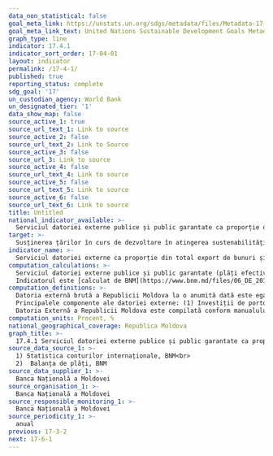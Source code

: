 ```yaml
---
data_non_statistical: false
goal_meta_link: https://unstats.un.org/sdgs/metadata/files/Metadata-17-04-01.pdf
goal_meta_link_text: United Nations Sustainable Development Goals Metadata (pdf 468kB)
graph_type: line
indicator: 17.4.1
indicator_sort_order: 17-04-01
layout: indicator
permalink: /17-4-1/
published: true
reporting_status: complete
sdg_goal: '17'
un_custodian_agency: World Bank
un_designated_tier: '1'
data_show_map: false
source_active_1: true
source_url_text_1: Link to source
source_active_2: false
source_url_text_2: Link to Source
source_active_3: false
source_url_3: Link to source
source_active_4: false
source_url_text_4: Link to source
source_active_5: false
source_url_text_5: Link to source
source_active_6: false
source_url_text_6: Link to source
title: Untitled
national_indicator_available: >-
  Serviciul datoriei externe publice și public garantate ca proporție din total export de bunuri și servicii
target: >-
  Susținerea țărilor în curs de dezvoltare în atingerea sustenabilității datoriilor pe  termen lung prin intermediul unor politici coordonate, care vizează stimularea finanțării  datoriilor, reducerea datoriilor și restructurarea datoriilor, după caz, și abordarea datoriei externe a țărilor sărace puternic îndatorate, pentru a reduce povara datoriei
indicator_name: >-
  Serviciul datoriei externe ca proporție din total export de bunuri și servicii
computation_calculations: >-
  Serviciul datoriei externe publice și public garantate (plăți efective în conformitate cu orarul) raportată la suma exporturilor de bunuri și servicii. Pentru acest indicator se va considera în exclusivitate doar datoria publică și public garantată.  <br> 
  Indicatorul este [calculat de BNM](https://www.bnm.md/files/06_DE_2018_1_ro.pdf)
computation_definitions: >-
  Datoria externă brută a Republicii Moldova la o anumită dată este egală cu suma tuturor angajamentelor curente efective, necondiționate ale rezidenților față de nerezidenți ce implică pentru debitor una sau mai multe plăți de principal și / sau de dobândă la unul sau mai multe momente în viitor. <br> 
  Principalele componente ale datoriei externe: (1) Investiții de portofoliu - instrumente de natura datoriei (instrumentele de natura datoriei includ titlurile de angajamente emise de rezidenții Moldovei, deținute de nerezidenți, cu excepția celor deținute de firme-mamă / filiale nerezidente și a valorilor mobiliare de stat emise pentru a fi plasate pe piața internă a Republicii Moldova, procurate de către nerezidenți),  (2) Împrumuturi (împrumuturi FMI, guvernamentale, garantate de guvern, private), (3) Drepturi speciale de tragere (alocări de DST), (4) Numerar și depozite (conturile curente și depozitele nerezidenților în sistemul bancar național și în alte societăți financiare), (5) Credite comerciale și avansuri (sunt angajamentele sub formă de credite și avansuri acordate de furnizor sau cumpărător în tranzacțiile de comerț cu mărfuri și servicii), (6) Alte angajamente aferente datoriei (datoria istorică pentru importurile de mărfuri și servicii, angajamentele față de nerezidenți aferente tranzacțiilor cu investiții, angajamentele la dividende distribuite dar încă neplătite nerezidenților), (7) Investiții directe-creditare intra-grup (angajamente aferente datorilor întreprinderilor cu investiții străine directe față de investitorii lor direcți din străinătate). Tipuri ale datoriei: Datoria publică și public garantată (termen scurt, termen lung), Datoria privată negarantată (termen scurt, termen lung).<br> 
  Datoria Externă a Republicii Moldova este compilată conform manualului “Ghidul Statistic pentru Compilatori privind Datoria Externă” recomandat de FMI, ediție 2013, care este în concordanță cu ediția a IV a manualul Balanței de Plăți și Poziției Investiționale Internaționale (MBP6). Conform SDE 2013 arieratele la serviciul împrumuturilor și titlurilor de angajamente, ce reprezintă sume de principal și de dobândă datorate și neonorate, sunt considerate ca o parte din valoarea stocului instrumentului financiar original ce generează datoria ( [A se vedea](http://www.bnm.md/ro/content/datoria-externa-la-sfarsitul-anului-2018-date-finale) ).
computation_units: Procent, %
national_geographical_coverage: Republica Moldova
graph_title: >-
  17.4.1 Serviciul datoriei externe publice și public garantate ca proporție din total export de bunuri și servicii
source_data_source_1: >-
  1) Statistica conturilor internaționale, BNM<br> 
  2)  Balanța de plăți, BNM
source_data_supplier_1: >-
  Banca Națională a Moldovei
source_organisation_1: >-
  Banca Națională a Moldovei
source_responsible_monitoring_1: >-
  Banca Națională a Moldovei
source_periodicity_1: >-
  anual
previous: 17-3-2
next: 17-6-1
---
```

